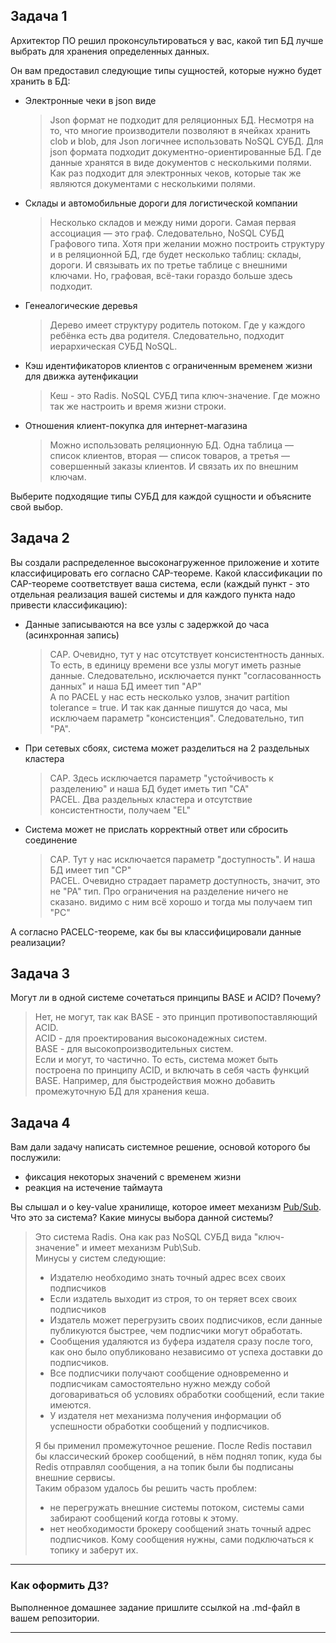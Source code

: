 ## Задача 1

Архитектор ПО решил проконсультироваться у вас, какой тип БД 
лучше выбрать для хранения определенных данных.

Он вам предоставил следующие типы сущностей, которые нужно будет хранить в БД:

- Электронные чеки в json виде
  > Json формат не подходит для реляционных БД. Несмотря на то, что многие производители позволяют в ячейках хранить clob и blob, для Json логичнее использовать NoSQL СУБД. Для json формата подходит документно-ориентированные БД. Где данные хранятся в виде документов с несколькими полями. Как раз подходит для электронных чеков, которые так же являются документами с несколькими полями.
- Склады и автомобильные дороги для логистической компании
  > Несколько складов и между ними дороги. Самая первая ассоциация — это граф. Следовательно, NoSQL СУБД Графового типа. Хотя при желании можно построить структуру и в реляционной БД, где будет несколько таблиц: склады, дороги. И связывать их по третье таблице с внешними ключами. Но, графовая, всё-таки гораздо больше здесь подходит. 
- Генеалогические деревья
  > Дерево имеет структуру родитель потоком. Где у каждого ребёнка есть два родителя. Следовательно, подходит иерархическая СУБД NoSQL.
- Кэш идентификаторов клиентов с ограниченным временем жизни для движка аутенфикации
  > Кеш - это Radis. NoSQL СУБД типа ключ-значение. Где можно так же настроить и время жизни строки. 
- Отношения клиент-покупка для интернет-магазина
  > Можно использовать реляционную БД. Одна таблица — список клиентов, вторая — список товаров, а третья — совершенный заказы клиентов. И связать их по внешним ключам. 

Выберите подходящие типы СУБД для каждой сущности и объясните свой выбор.

## Задача 2

Вы создали распределенное высоконагруженное приложение и хотите классифицировать его согласно 
CAP-теореме. Какой классификации по CAP-теореме соответствует ваша система, если 
(каждый пункт - это отдельная реализация вашей системы и для каждого пункта надо привести классификацию):

- Данные записываются на все узлы с задержкой до часа (асинхронная запись)
  > CAP. Очевидно, тут у нас отсутствует консистентность данных. То есть, в единицу времени все узлы могут иметь разные данные. Следовательно, исключается пункт "согласованность данных" и наша БД имеет тип "AP"  
  > А по PACEL у нас есть несколько узлов, значит partition tolerance = true. И так как данные пишутся до часа, мы исключаем параметр "консистенция". Следовательно, тип "PA". 
- При сетевых сбоях, система может разделиться на 2 раздельных кластера
  > CAP. Здесь исключается параметр "устойчивость к разделению" и наша БД будет иметь тип "CA"  
  > PACEL. Два раздельных кластера и отсутствие консистентности, получаем "EL" 
- Система может не прислать корректный ответ или сбросить соединение
  > CAP. Тут у нас исключается параметр "доступность". И наша БД имеет тип "CP"  
  > PACEL. Очевидно страдает параметр доступность, значит, это не "PA" тип. Про ограничения на разделение ничего не сказано. видимо с ним всё хорошо и тогда мы получаем тип "PC"  

А согласно PACELC-теореме, как бы вы классифицировали данные реализации?

## Задача 3

Могут ли в одной системе сочетаться принципы BASE и ACID? Почему?
> Нет, не могут, так как BASE - это принцип противопоставляющий ACID.  
> ACID - для проектирования высоконадежных систем.  
> BASE - для высокопроизводительных систем.  
> Если и могут, то частично. То есть, система может быть построена по принципу ACID, и включать в себя часть функций BASE. Например, для быстродействия можно добавить промежуточную БД для хранения кеша. 

## Задача 4

Вам дали задачу написать системное решение, основой которого бы послужили:

- фиксация некоторых значений с временем жизни
- реакция на истечение таймаута

Вы слышал и о key-value хранилище, которое имеет механизм [Pub/Sub](https://habr.com/ru/post/278237/). 
Что это за система? Какие минусы выбора данной системы?
> Это система Radis. Она как раз NoSQL СУБД вида "ключ-значение" и имеет механизм Pub\Sub.  
> Минусы у систем следующие:  
>  - Издателю необходимо знать точный адрес всех своих подписчиков
>  - Если издатель выходит из строя, то он теряет всех своих подписчиков
>  - Издатель может перегрузить своих подписчиков, если данные публикуются быстрее, чем подписчики могут обработать.
>  - Сообщения удаляются из буфера издателя сразу после того, как оно было опубликовано независимо от успеха доставки до подписчиков.
>  - Все подписчики получают сообщение одновременно и подписчикам самостоятельно нужно между собой договариваться об условиях обработки сообщений, если такие имеются.
>  - У издателя нет механизма получения информации об успешности обработки сообщений у подписчиков.
> 
> Я бы применил промежуточное решение. После Redis поставил бы классический брокер сообщений, в нём поднял топик, куда бы Redis отправлял сообщения, а на топик были бы подписаны внешние сервисы.  
> Таким образом удалось бы решить часть проблем:  
> - не перегружать внешние системы потоком, системы сами забирают сообщений когда готовы к этому.
> - нет необходимости брокеру сообщений знать точный адрес подписчиков. Кому сообщения нужны, сами подключаться к топику и заберут их.

---

### Как оформить ДЗ?

Выполненное домашнее задание пришлите ссылкой на .md-файл в вашем репозитории.

---